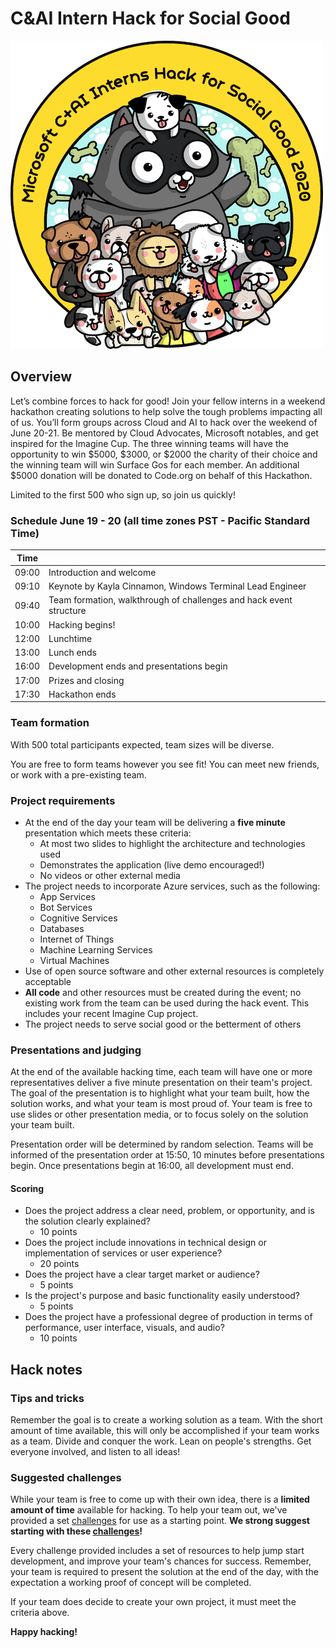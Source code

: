 # C&AI Intern Hack for Social Good

![logo](intern-hack-logo.png)

## Overview

Let’s combine forces to hack for good! Join your fellow interns in a weekend hackathon creating solutions to help solve the tough problems impacting all of us. You’ll form groups across Cloud and AI to hack over the weekend of June 20-21. Be mentored by Cloud Advocates, Microsoft notables, and get inspired for the Imagine Cup. The three winning teams will have the opportunity to win $5000, $3000, or $2000 the charity of their choice and the winning team will win Surface Gos for each member.  An additional $5000 donation will be donated to Code.org on behalf of this Hackathon.
 
Limited to the first 500 who sign up, so join us quickly!

### Schedule June 19 - 20 (all time zones PST - Pacific Standard Time)

|Time  |                                                                           |
|------|---------------------------------------------------------------------------|
|09:00 |Introduction and welcome                                                   |
|09:10 |Keynote by Kayla Cinnamon, Windows Terminal Lead Engineer                  |
|09:40 |Team formation, walkthrough of challenges and hack event structure         |
|10:00 |Hacking begins!                                                            |
|12:00 |Lunchtime                                                                  |
|13:00 |Lunch ends                                                                 |
|16:00 |Development ends and presentations begin                                   |
|17:00 |Prizes and closing                                                         |
|17:30 |Hackathon ends                                                             |

### Team formation

With 500 total participants expected, team sizes will be diverse. 

You are free to form teams however you see fit! You can meet new friends, or work with a pre-existing team.

### Project requirements

- At the end of the day your team will be delivering a **five minute** presentation which meets these criteria:
  - At most two slides to highlight the architecture and technologies used
  - Demonstrates the application (live demo encouraged!)
  - No videos or other external media
- The project needs to incorporate Azure services, such as the following:
  - App Services
  - Bot Services
  - Cognitive Services
  - Databases
  - Internet of Things
  - Machine Learning Services
  - Virtual Machines
- Use of open source software and other external resources is completely acceptable
- **All code** and other resources must be created during the event; no existing work from the team can be used during the hack event. This includes your recent Imagine Cup project.
- The project needs to serve social good or the betterment of others

### Presentations and judging

At the end of the available hacking time, each team will have one or more representatives deliver a five minute presentation on their team's project. The goal of the presentation is to highlight what your team built, how the solution works, and what your team is most proud of. Your team is free to use slides or other presentation media, or to focus solely on the solution your team built.

Presentation order will be determined by random selection. Teams will be informed of the presentation order at 15:50, 10 minutes before presentations begin. Once presentations begin at 16:00, all development must end.

#### Scoring

- Does the project address a clear need, problem, or opportunity, and is the solution clearly explained?
  - 10 points
- Does the project include innovations in technical design or implementation of services or user experience?
  - 20 points
- Does the project have a clear target market or audience?
  - 5 points
- Is the project's purpose and basic functionality easily understood?
  - 5 points
- Does the project have a professional degree of production in terms of performance, user interface, visuals, and audio?
  - 10 points

## Hack notes

### Tips and tricks

Remember the goal is to create a working solution as a team. With the short amount of time available, this will only be accomplished if your team works as a team. Divide and conquer the work. Lean on people's strengths. Get everyone involved, and listen to all ideas!

### Suggested challenges

While your team is free to come up with their own idea, there is a **limited amount of time** available for hacking. To help your team out, we've provided a set [challenges](./challenges.md) for use as a starting point. **We strong suggest starting with these [challenges](./challenges.md)!**

Every challenge provided includes a set of resources to help jump start development, and improve your team's chances for success. Remember, your team is required to present the solution at the end of the day, with the expectation a working proof of concept will be completed.

If your team does decide to create your own project, it must meet the criteria above.

**Happy hacking!**
